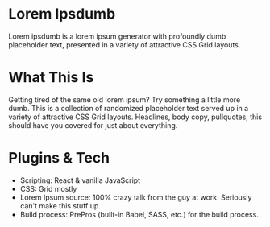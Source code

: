 # Lorem Ipsdumb
Lorem ipsdumb is a lorem ipsum generator with profoundly dumb placeholder text, presented in a variety of attractive CSS Grid layouts.

# What This Is
Getting tired of the same old lorem ipsum? Try something a little more dumb. This is a collection of randomized placeholder text served up in a variety of attractive CSS Grid layouts. Headlines, body copy, pullquotes, this should have you covered for just about everything. 

# Plugins & Tech
- Scripting: React & vanilla JavaScript
- CSS: Grid mostly
- Lorem Ipsum source: 100% crazy talk from the guy at work. Seriously can't make this stuff up.
- Build process: PrePros (built-in Babel, SASS, etc.) for the build process.

